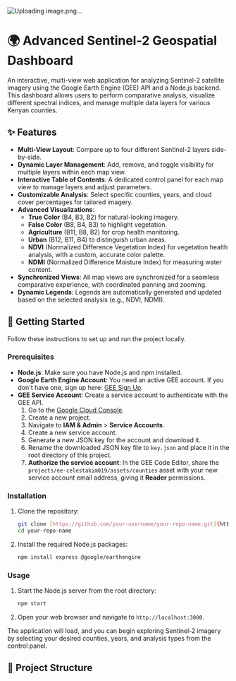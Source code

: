 ![Uploading image.png…]()

# 🌍 Advanced Sentinel-2 Geospatial Dashboard

An interactive, multi-view web application for analyzing Sentinel-2 satellite imagery using the Google Earth Engine (GEE) API and a Node.js backend. This dashboard allows users to perform comparative analysis, visualize different spectral indices, and manage multiple data layers for various Kenyan counties.

## ✨ Features

-   **Multi-View Layout**: Compare up to four different Sentinel-2 layers side-by-side.
-   **Dynamic Layer Management**: Add, remove, and toggle visibility for multiple layers within each map view.
-   **Interactive Table of Contents**: A dedicated control panel for each map view to manage layers and adjust parameters.
-   **Customizable Analysis**: Select specific counties, years, and cloud cover percentages for tailored imagery.
-   **Advanced Visualizations**:
    -   **True Color** (B4, B3, B2) for natural-looking imagery.
    -   **False Color** (B8, B4, B3) to highlight vegetation.
    -   **Agriculture** (B11, B8, B2) for crop health monitoring.
    -   **Urban** (B12, B11, B4) to distinguish urban areas.
    -   **NDVI** (Normalized Difference Vegetation Index) for vegetation health analysis, with a custom, accurate color palette.
    -   **NDMI** (Normalized Difference Moisture Index) for measuring water content.
-   **Synchronized Views**: All map views are synchronized for a seamless comparative experience, with coordinated panning and zooming.
-   **Dynamic Legends**: Legends are automatically generated and updated based on the selected analysis (e.g., NDVI, NDMI).

## 🚀 Getting Started

Follow these instructions to set up and run the project locally.

### Prerequisites

-   **Node.js**: Make sure you have Node.js and npm installed.
-   **Google Earth Engine Account**: You need an active GEE account. If you don't have one, sign up here: [GEE Sign Up](https://earthengine.google.com/signup/).
-   **GEE Service Account**: Create a service account to authenticate with the GEE API. 
    1.  Go to the [Google Cloud Console](https://console.cloud.google.com/).
    2.  Create a new project.
    3.  Navigate to **IAM & Admin** > **Service Accounts**.
    4.  Create a new service account.
    5.  Generate a new JSON key for the account and download it.
    6.  Rename the downloaded JSON key file to `key.json` and place it in the root directory of this project.
    7.  **Authorize the service account**: In the GEE Code Editor, share the `projects/ee-celestakim019/assets/counties` asset with your new service account email address, giving it **Reader** permissions.

### Installation

1.  Clone the repository:
    ```bash
    git clone [https://github.com/your-username/your-repo-name.git](https://github.com/your-username/your-repo-name.git)
    cd your-repo-name
    ```
2.  Install the required Node.js packages:
    ```bash
    npm install express @google/earthengine
    ```

### Usage

1.  Start the Node.js server from the root directory:
    ```bash
    npm start
    ```
2.  Open your web browser and navigate to `http://localhost:3000`.

The application will load, and you can begin exploring Sentinel-2 imagery by selecting your desired counties, years, and analysis types from the control panel.

## 📂 Project Structure
